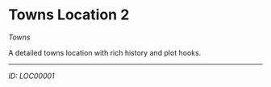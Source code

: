 # Towns Location 2

*Towns*

A detailed towns location with rich history and plot hooks.

---
*ID: LOC00001*